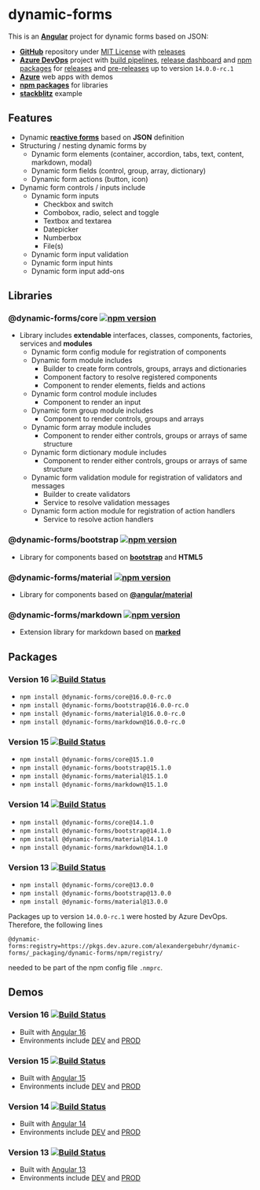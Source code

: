 # **dynamic-forms**

This is an [**Angular**](https://angular.io) project for dynamic forms based on JSON:

- [**GitHub**](https://github.com/dynamic-forms/dynamic-forms) repository under [MIT License](https://github.com/dynamic-forms/dynamic-forms/blob/main/LICENSE.md) with [releases](https://github.com/dynamic-forms/dynamic-forms/releases)
- [**Azure DevOps**](https://dev.azure.com/alexandergebuhr/dynamic-forms) project with [build pipelines](https://dev.azure.com/alexandergebuhr/dynamic-forms/_build), [release dashboard](https://dev.azure.com/alexandergebuhr/dynamic-forms/_dashboards/dashboard/75c3b542-d483-4a2c-b7e0-b822a0d4a493) and [npm packages](https://dev.azure.com/alexandergebuhr/dynamic-forms/_artifacts/feed/dynamic-forms) for [releases](https://dev.azure.com/alexandergebuhr/dynamic-forms/_artifacts/feed/dynamic-forms@96db2eda-0952-490c-bacf-3737543f73a0) and [pre-releases](https://dev.azure.com/alexandergebuhr/dynamic-forms/_artifacts/feed/dynamic-forms@a73fb5f7-2221-462a-8b8e-2a989c29ff59) up to version `14.0.0-rc.1`
- [**Azure**](https://dynamic-forms.azurewebsites.net/) web apps with demos
- [**npm packages**](https://www.npmjs.com/org/dynamic-forms) for libraries
- [**stackblitz**](https://stackblitz.com/edit/dynamic-forms-stackblitz) example

## **Features**

- Dynamic [**reactive forms**](https://angular.io/guide/reactive-forms) based on **JSON** definition
- Structuring / nesting dynamic forms by
  - Dynamic form elements (container, accordion, tabs, text, content, markdown, modal)
  - Dynamic form fields (control, group, array, dictionary)
  - Dynamic form actions (button, icon)
- Dynamic form controls / inputs include
  - Dynamic form inputs
    - Checkbox and switch
    - Combobox, radio, select and toggle
    - Textbox and textarea
    - Datepicker
    - Numberbox
    - File(s)
  - Dynamic form input validation
  - Dynamic form input hints
  - Dynamic form input add-ons

## **Libraries**

### **@dynamic-forms/core** [![npm version](https://badge.fury.io/js/@dynamic-forms%2Fcore.svg)](https://badge.fury.io/js/@dynamic-forms%2Fcore)

- Library includes **extendable** interfaces, classes, components, factories, services and **modules**
  - Dynamic form config module for registration of components
  - Dynamic form module includes
    - Builder to create form controls, groups, arrays and dictionaries
    - Component factory to resolve registered components
    - Component to render elements, fields and actions
  - Dynamic form control module includes
    - Component to render an input
  - Dynamic form group module includes
    - Component to render controls, groups and arrays
  - Dynamic form array module includes
    - Component to render either controls, groups or arrays of same structure
  - Dynamic form dictionary module includes
    - Component to render either controls, groups or arrays of same structure
  - Dynamic form validation module for registration of validators and messages
    - Builder to create validators
    - Service to resolve validation messages
  - Dynamic form action module for registration of action handlers
    - Service to resolve action handlers

### **@dynamic-forms/bootstrap** [![npm version](https://badge.fury.io/js/@dynamic-forms%2Fbootstrap.svg)](https://badge.fury.io/js/@dynamic-forms%2Fbootstrap)

- Library for components based on [**bootstrap**](https://getbootstrap.com/) and **HTML5**

### **@dynamic-forms/material** [![npm version](https://badge.fury.io/js/@dynamic-forms%2Fmaterial.svg)](https://badge.fury.io/js/@dynamic-forms%2Fmaterial)

- Library for components based on [**@angular/material**](https://material.angular.io/)

### **@dynamic-forms/markdown** [![npm version](https://badge.fury.io/js/@dynamic-forms%2Fmarkdown.svg)](https://badge.fury.io/js/@dynamic-forms%2Fmarkdown)

- Extension library for markdown based on [**marked**](https://github.com/markedjs/marked)

## **Packages**

### **Version 16** [![Build Status](https://dev.azure.com/alexandergebuhr/dynamic-forms/_apis/build/status/dynamic-forms-publish?branchName=refs/tags/16.0.0-rc.0)](https://dev.azure.com/alexandergebuhr/dynamic-forms/_build/latest?definitionId=45&branchName=refs/tags/16.0.0-rc.0)

- `npm install @dynamic-forms/core@16.0.0-rc.0`
- `npm install @dynamic-forms/bootstrap@16.0.0-rc.0`
- `npm install @dynamic-forms/material@16.0.0-rc.0`
- `npm install @dynamic-forms/markdown@16.0.0-rc.0`

### **Version 15** [![Build Status](https://dev.azure.com/alexandergebuhr/dynamic-forms/_apis/build/status/v15/dynamic-forms-v15-publish?branchName=refs/tags/15.1.0)](https://dev.azure.com/alexandergebuhr/dynamic-forms/_build/latest?definitionId=41&branchName=refs/tags/15.1.0)

- `npm install @dynamic-forms/core@15.1.0`
- `npm install @dynamic-forms/bootstrap@15.1.0`
- `npm install @dynamic-forms/material@15.1.0`
- `npm install @dynamic-forms/markdown@15.1.0`

### **Version 14** [![Build Status](https://dev.azure.com/alexandergebuhr/dynamic-forms/_apis/build/status/v14/dynamic-forms-v14-publish?branchName=refs/tags/14.1.0)](https://dev.azure.com/alexandergebuhr/dynamic-forms/_build/latest?definitionId=32&branchName=refs/tags/14.1.0)

- `npm install @dynamic-forms/core@14.1.0`
- `npm install @dynamic-forms/bootstrap@14.1.0`
- `npm install @dynamic-forms/material@14.1.0`
- `npm install @dynamic-forms/markdown@14.1.0`

### **Version 13** [![Build Status](https://dev.azure.com/alexandergebuhr/dynamic-forms/_apis/build/status/v13/dynamic-forms-v13-publish?branchName=refs/tags/13.0.0)](https://dev.azure.com/alexandergebuhr/dynamic-forms/_build/latest?definitionId=27&branchName=refs/tags/13.0.0)

- `npm install @dynamic-forms/core@13.0.0`
- `npm install @dynamic-forms/bootstrap@13.0.0`
- `npm install @dynamic-forms/material@13.0.0`

Packages up to version `14.0.0-rc.1` were hosted by Azure DevOps. Therefore, the following lines

```
@dynamic-forms:registry=https://pkgs.dev.azure.com/alexandergebuhr/dynamic-forms/_packaging/dynamic-forms/npm/registry/
```

needed to be part of the npm config file `.nmprc`.

## **Demos**

### **Version 16** [![Build Status](https://dev.azure.com/alexandergebuhr/dynamic-forms/_apis/build/status/dynamic-forms-cd?branchName=16.0.x)](https://dev.azure.com/alexandergebuhr/dynamic-forms/_build/latest?definitionId=43&branchName=16.0.x)

- Built with [Angular 16](https://v16.angular.io/)
- Environments include [DEV](https://dynamic-forms.azurewebsites.net/v16/dev/) and [PROD](https://dynamic-forms.azurewebsites.net/v16/)

### **Version 15** [![Build Status](https://dev.azure.com/alexandergebuhr/dynamic-forms/_apis/build/status/dynamic-forms-v15-cd?branchName=15.0.x)](https://dev.azure.com/alexandergebuhr/dynamic-forms/_build/latest?definitionId=39&branchName=15.0.x)

- Built with [Angular 15](https://v15.angular.io/)
- Environments include [DEV](https://dynamic-forms.azurewebsites.net/v15/dev/) and [PROD](https://dynamic-forms.azurewebsites.net/v15/)

### **Version 14** [![Build Status](https://dev.azure.com/alexandergebuhr/dynamic-forms/_apis/build/status/dynamic-forms-v14-cd?branchName=14.0.x)](https://dev.azure.com/alexandergebuhr/dynamic-forms/_build/latest?definitionId=30&branchName=14.0.x)

- Built with [Angular 14](https://v14.angular.io/)
- Environments include [DEV](https://dynamic-forms.azurewebsites.net/v14/dev/) and [PROD](https://dynamic-forms.azurewebsites.net/v14/)

### **Version 13** [![Build Status](https://dev.azure.com/alexandergebuhr/dynamic-forms/_apis/build/status/dynamic-forms-v13-cd?branchName=13.0.x)](https://dev.azure.com/alexandergebuhr/dynamic-forms/_build/latest?definitionId=26&branchName=13.0.x)

- Built with [Angular 13](https://v13.angular.io/)
- Environments include [DEV](https://dynamic-forms.azurewebsites.net/v13/dev/) and [PROD](https://dynamic-forms.azurewebsites.net/v13/)